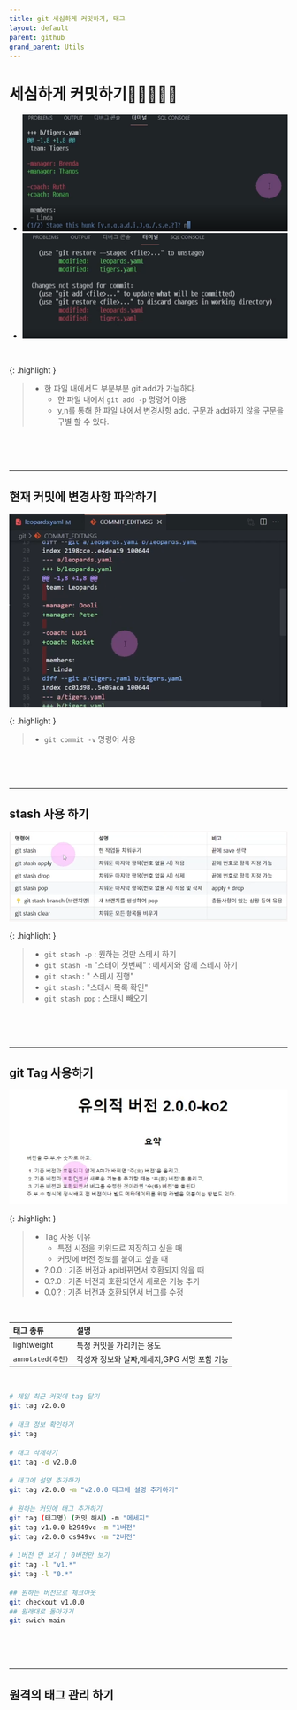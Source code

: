 ```yaml
---
title: git 세심하게 커밋하기, 태그
layout: default
parent: github
grand_parent: Utils
---
```



# 세심하게 커밋하기🎯💡🔥📌✅

- ![Alt text](image-20.png)
- ![Alt text](image-21.png)

<br />

{: .highlight } 
> - 한 파일 내에서도 부분부분 git add가 가능하다.
>   - 한 파일 내에서 `git add -p` 명령어 이용
>   - y,n를 통해 한 파일 내에서 변경사항 add. 구문과 add하지 않을 구문을 구별 할 수 있다.

<br />
<br />
<br />

---

## 현재 커밋에 변경사항 파악하기

![Alt text](image-22.png)

{: .highlight } 
> - `git commit -v` 명령어 사용

<br />
<br />
<br />

---

## stash 사용 하기

![Alt text](image-23.png)

{: .highlight } 
> - `git stash -p` : 원하는 것만 스테시 하기
> - `git stash -m` "스테이 첫번째" : 메세지와 함께 스테시 하기
> - `git stash` : " 스테시 진행"
> - `git stash` : "스테시 목록 확인"
> - `git stash pop` : 스태시 빼오기


<br />
<br />
<br />

---

## git Tag 사용하기


![Alt text](image-30.png)

{: .highlight } 
> - Tag 사용 이유
>   - 특점 시점을 키워드로 저장하고 싶을 때
>   - 커밋에 버전 정보를 붙이고 싶을 때
> - ?.0.0 : 기존 버전과 api바뀌면서 호환되지 않을 때
> - 0.?.0 : 기존 버전과 호환되면서 새로운 기능 추가
> - 0.0.? : 기존 버전과 호환되면서 버그를 수정


<br />

| 태그 종류        | 설명          | 
|:-------------|:------------------|
| lightweight   | 특정 커밋을 가리키는 용도 | 
| `annotated(추천)` | 작성자 정보와 날짜,메세지,GPG 서명 포함 기능   | 

<br />


```bash
# 제일 최근 커밋에 tag 달기
git tag v2.0.0

# 태크 정보 확인하기
git tag

# 태그 삭제하기
git tag -d v2.0.0

# 태그에 설명 추가하가
git tag v2.0.0 -m "v2.0.0 태그에 설명 추가하기"

# 원하는 커밋에 태그 추가하기
git tag (태그명) (커밋 해시) -m "메세지"
git tag v1.0.0 b2949vc -m "1버전"
git tag v2.0.0 cs949vc -m "2버전"

# 1버전 만 보기 / 0버전만 보기
git tag -l "v1.*"
git tag -l "0.*"

## 원하는 버전으로 체크아웃
git checkout v1.0.0
## 원래대로 돌아가기
git swich main
```

<br />
<br />
<br />

---

## 원격의 태그 관리 하기

<br />

